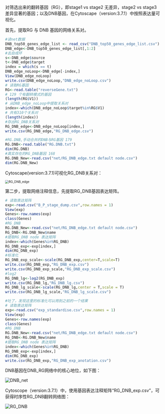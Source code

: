 对筛选出来的翻转基因（RG），即stage1 vs stage2 无差异，stage2 vs stage3 差异显著的基因；以及DNB基因，在Cytoscape（version:3.7.1）中按照表达量可视化。

首先，提取RG 与 DNB 基因的网络关系对。

```R
#读net数据
DNB_top50_genes_edge_list <- read_csv("DNB_top50_genes_edge_list.csv")
DNB_edge<-DNB_top50_genes_edge_list[,1:2]
#去自成环
s<-DNB_edge$source
t<-DNB_edge$target
index = which(s == t) 
DNB_edge_noLoop<-DNB_edge[-index,]  
View(DNB_edge_noLoop)  
write.csv(DNB_edge_noLoop,"DNB_edge_noLoop.csv")
# 读取RG基因
RG<-read.table("reverseGene.txt")
# 129 个有翻转模式的基因
(length(RG$V1))
# 从DNB_edge_noLoop中提取关系对
index<-which(DNB_edge_noLoop$target%in%RG$V1)
# 共有310个关系对
(length(index))
#存出RG_DNB关系对
RG_DNB_edge<-DNB_edge_noLoop[index,]
write.csv(RG_DNB_edge,"RG_DNB_edge.csv")

#RG.DNB,手动合并的DNB与RG基因 179
RG.DNB<-read.table("RG.DNB.txt")
dim(RG.DNB)
#真实存在的RG_DNB基因 168 
RG.DNB_New<-read.csv("net/RG_DNB_edge.txt default node.csv")
dim(RG.DNB_New)
```

Cytoscape(version:3.7.1)可视化RG_DNB关系对：

<img src="https://user-images.githubusercontent.com/38640955/95998801-cf767780-0e67-11eb-8750-e204abbc1999.png" alt="RG_DNB_edge" style="zoom:70%;" />

第二步，提取网络注释信息，先提取RG_DNB基因表达矩阵。

```R
# 读取表达矩阵
exp<-read.csv("B_P_stage_dump.csv",row.names = 1)
View(exp)
Genes<-row.names(exp)
class(Genes)
#RG_DNB
RG.DNB_New<-read.csv("net/RG_DNB_edge.txt default node.csv")
RG_DNB<-RG.DNB_New$name
#提取RG_DNB node 表达矩阵
index<-which(Genes%in%RG_DNB)
RG_DNB_exp<-exp[index,]
dim(RG_DNB_exp)
#标准化
RG_DNB_exp_scale<-scale(RG_DNB_exp,center=T,scale=T)
write.csv(RG_DNB_exp,"RG_DNB_exp.csv")
write.csv(RG_DNB_exp_scale,"RG_DNB_exp_scale.csv")
#log2
RG_DNB_lg<-log2(RG_DNB_exp)
write.csv(RG_DNB_lg,"RG_DNB_lg.csv")
RG_DNB_lg_scale<-scale(RG_DNB_lg,center = T,scale = T)
write.csv(RG_DNB_lg_scale,"RG_DNB_lg_scale.csv")

#吐了，发现这里的标准化可以用到之前的一个结果
# 读取表达矩阵
exp<-read.csv("exp_standardise.csv",row.names = 1)
View(exp)
Genes<-row.names(exp)
class(Genes)
#RG_DNB
RG.DNB_New<-read.csv("net/RG_DNB_edge.txt default node.csv")
RG_DNB<-RG.DNB_New$name
#提取RG_DNB node 表达矩阵
index<-which(Genes%in%RG_DNB)
RG_DNB_exp<-exp[index,]
dim(RG_DNB_exp)
write.csv(RG_DNB_exp,"RG_DNB_exp_anotation.csv")
```
DNB基因在DNB_RG网络中的核心地位，如下图：

![DNB_net](https://user-images.githubusercontent.com/38640955/96229634-cc939800-0fc9-11eb-9b98-ab6af17ba8f5.png)

Cytoscope（version:3.7.1）中，使用基因表达注释矩阵“RG_DNB_exp.csv”，可获得时序性RG_DNB翻转网络图：

![RG_DNB](https://user-images.githubusercontent.com/38640955/96235275-29dd1880-0fcd-11eb-976b-ab52e6c95da0.png)



